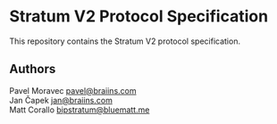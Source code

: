 # Stratum V2 Protocol Specification
This repository contains the Stratum V2 protocol specification.

## Authors
Pavel Moravec <pavel@braiins.com>  
Jan Čapek <jan@braiins.com>  
Matt Corallo <bipstratum@bluematt.me>
